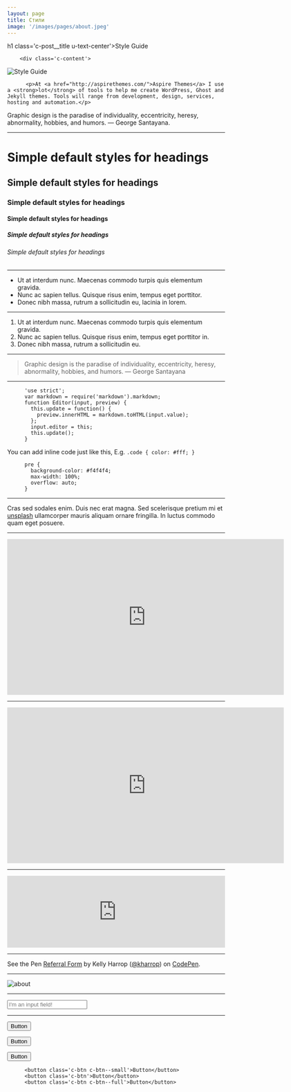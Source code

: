 ```yaml
---
layout: page
title: Стили
image: '/images/pages/about.jpeg'
---
```


h1 class='c-post__title u-text-center'>Style Guide</h1>

        <div class='c-content'>
          
  <img src='/images/pages/styleguide.jpg' class='c-post__image' alt='Style Guide'>

          <p>At <a href="http://aspirethemes.com/">Aspire Themes</a> I use a <strong>lot</strong> of tools to help me create WordPress, Ghost and Jekyll themes. Tools will range from development, design, services, hosting and automation.</p>

<p>Graphic design is the paradise of individuality, eccentricity, heresy, abnormality, hobbies, and humors. — George Santayana.</p>

<hr />

<h1 id="simple-default-styles-for-headings">Simple default styles for headings</h1>

<h2 id="simple-default-styles-for-headings-1">Simple default styles for headings</h2>

<h3 id="simple-default-styles-for-headings-2">Simple default styles for headings</h3>

<h4 id="simple-default-styles-for-headings-3">Simple default styles for headings</h4>

<h5 id="simple-default-styles-for-headings-4">Simple default styles for headings</h5>

<h6 id="simple-default-styles-for-headings-5">Simple default styles for headings</h6>

<hr />

<ul>
  <li>Ut at interdum nunc. Maecenas commodo turpis quis elementum gravida.</li>
  <li>Nunc ac sapien tellus. Quisque risus enim, tempus eget porttitor.</li>
  <li>Donec nibh massa, rutrum a sollicitudin eu, lacinia in lorem.</li>
</ul>

<hr />

<ol>
  <li>Ut at interdum nunc. Maecenas commodo turpis quis elementum gravida.</li>
  <li>Nunc ac sapien tellus. Quisque risus enim, tempus eget porttitor in.</li>
  <li>Donec nibh massa, rutrum a sollicitudin eu.</li>
</ol>

<hr />

<blockquote>
  <p>Graphic design is the paradise of individuality, eccentricity, heresy, abnormality, hobbies, and humors. — George Santayana</p>
</blockquote>

<hr />

<figure class="highlight"><pre><code class="language-js" data-lang="js"><span class="s1">'use strict'</span><span class="p">;</span>
<span class="kd">var</span> <span class="nx">markdown</span> <span class="o">=</span> <span class="nx">require</span><span class="p">(</span><span class="s1">'markdown'</span><span class="p">).</span><span class="nx">markdown</span><span class="p">;</span>
<span class="kd">function</span> <span class="nx">Editor</span><span class="p">(</span><span class="nx">input</span><span class="p">,</span> <span class="nx">preview</span><span class="p">)</span> <span class="p">{</span>
  <span class="k">this</span><span class="p">.</span><span class="nx">update</span> <span class="o">=</span> <span class="kd">function</span><span class="p">()</span> <span class="p">{</span>
    <span class="nx">preview</span><span class="p">.</span><span class="nx">innerHTML</span> <span class="o">=</span> <span class="nx">markdown</span><span class="p">.</span><span class="nx">toHTML</span><span class="p">(</span><span class="nx">input</span><span class="p">.</span><span class="nx">value</span><span class="p">);</span>
  <span class="p">};</span>
  <span class="nx">input</span><span class="p">.</span><span class="nx">editor</span> <span class="o">=</span> <span class="k">this</span><span class="p">;</span>
  <span class="k">this</span><span class="p">.</span><span class="nx">update</span><span class="p">();</span>
<span class="p">}</span></code></pre></figure>

<p>You can add inline code just like this, E.g. <code class="highlighter-rouge">.code { color: #fff; }</code></p>

<figure class="highlight"><pre><code class="language-css" data-lang="css"><span class="nt">pre</span> <span class="p">{</span>
  <span class="nl">background-color</span><span class="p">:</span> <span class="m">#f4f4f4</span><span class="p">;</span>
  <span class="nl">max-width</span><span class="p">:</span> <span class="m">100%</span><span class="p">;</span>
  <span class="nl">overflow</span><span class="p">:</span> <span class="nb">auto</span><span class="p">;</span>
<span class="p">}</span></code></pre></figure>

<hr />

<p>Cras sed sodales enim. Duis nec erat magna. Sed scelerisque pretium mi et <a href="https://unsplash.com/">unsplash</a> ullamcorper mauris aliquam ornare fringilla. In luctus commodo quam eget posuere.</p>

<hr />

<iframe src="https://player.vimeo.com/video/212114694?title=0&amp;byline=0&amp;portrait=0" width="640" height="360" frameborder="0" webkitallowfullscreen="" mozallowfullscreen="" allowfullscreen=""></iframe>

<hr />

<iframe src="https://embed.ted.com/talks/ted_halstead_a_climate_solution_where_all_sides_can_win" width="640" height="360" frameborder="0" scrolling="no" allowfullscreen=""></iframe>

<hr />

<iframe width="100%" height="166" scrolling="no" frameborder="no" src="https://w.soundcloud.com/player/?url=https%3A//api.soundcloud.com/tracks/29738591&amp;color=ff5500&amp;auto_play=false&amp;hide_related=false&amp;show_comments=true&amp;show_user=true&amp;show_reposts=false"></iframe>

<hr />

<p data-height="265" data-theme-id="light" data-slug-hash="YWvpRo" data-default-tab="css,result" data-user="kharrop" data-embed-version="2" data-pen-title="Referral Form" class="codepen">See the Pen <a href="http://codepen.io/kharrop/pen/YWvpRo/">Referral Form</a> by Kelly Harrop (<a href="http://codepen.io/kharrop">@kharrop</a>) on <a href="http://codepen.io">CodePen</a>.</p>
<script async="" src="https://production-assets.codepen.io/assets/embed/ei.js"></script>

<hr />

<p><img src="/images/posts/image17.jpg" alt="about" /></p>

<hr />

<p><input type="text" placeholder="I'm an input field!" /></p>

<hr />

<p><button class="c-btn c-btn--small">Button</button></p>

<p><button class="c-btn">Button</button></p>

<p><button class="c-btn c-btn--full">Button</button></p>

<figure class="highlight"><pre><code class="language-html" data-lang="html"><span class="nt">&lt;button</span> <span class="na">class=</span><span class="s">'c-btn c-btn--small'</span><span class="nt">&gt;</span>Button<span class="nt">&lt;/button&gt;</span>
<span class="nt">&lt;button</span> <span class="na">class=</span><span class="s">'c-btn'</span><span class="nt">&gt;</span>Button<span class="nt">&lt;/button&gt;</span>
<span class="nt">&lt;button</span> <span class="na">class=</span><span class="s">'c-btn c-btn--full'</span><span class="nt">&gt;</span>Button<span class="nt">&lt;/button&gt;</span></code></pre></figure>